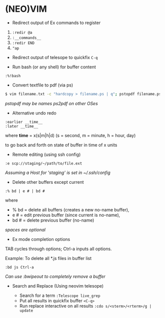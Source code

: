 # (NEO)VIM

- Redirect output of Ex commands to register

1. `:redir @a`
2. `:__commands__`
3. `:redir END`
4. `"ap`

- Redirect output of telesope to quickfix `C-q`

- Run bash (or any shell) for buffer content

```
:%!bash
```

- Convert textfile to pdf (via ps)

```sh
$ vim filename.txt -c "hardcopy > filename.ps | q"; pstopdf filename.ps
```

_pstopdf may be names ps2pdf on other OSes_

- Alternative undo redo

```vi
:earlier __time__
:later __time__
```

where **time** = x(s|m|h|d) (s = second, m = minute, h = hour, day)

to go back and forth on state of buffer in time of x units

- Remote editing (using ssh config)

```vi
:e scp://staging/~/path/to/file.ext
```

_Assuming a Host for 'staging' is set in ~/.ssh/config_

- Delete other buffers except current

```vi
:% bd | e # | bd #
```

where

- % bd = delete all buffers (creates a new no-name buffer),
- e # = edit previous buffer (since current is no-name),
- bd # = delete previous buffer (no-name)

_spaces are optional_

- Ex mode completion options

TAB cycles through options; Ctrl-a inputs all options.

Example: To delete all \*.js files in buffer list

```vi
:bd js Ctrl-a
```

_Can use :bwipeout to completely remove a buffer_

- Search and Replace (Using neovim telesope)

  - Search for a term `:Telescope live_grep`
  - Put all results in quickfix buffer `<C-q>`
  - Run replace interactive on all results `:cdo s/<sterm>/<rterm>/g | update`
